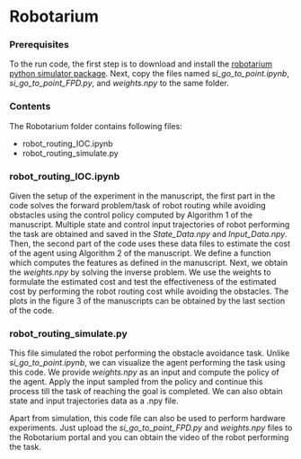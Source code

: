 # Robotarium 
### Prerequisites
To the run code, the first step is to download and install the [robotarium python simulator package](https://github.com/robotarium/robotarium_python_simulator). Next, copy the files named *si_go_to_point.ipynb*, *si_go_to_point_FPD.py*, and *weights.npy* to the same folder.
### Contents 
The Robotarium folder contains following files:
- robot_routing_IOC.ipynb
- robot_routing_simulate.py

### robot_routing_IOC.ipynb

Given the setup of the experiment in the manuscript, the first part in the code solves the forward problem/task of robot routing while avoiding obstacles using the control policy computed by Algorithm 1 of the manuscript. Multiple state and control input trajectories of robot performing the task are obtained and saved in the *State_Data.npy* and *Input_Data.npy*. Then, the second part of the code uses these data files to estimate the cost of the agent using Algorithm 2 of the manuscript. We define a function which computes the features as defined in the manuscript. Next, we obtain the *weights.npy* by solving the inverse problem. We use the weights to formulate the estimated cost and test the effectiveness of the estimated cost by performing the robot routing cost while avoiding the obstacles. The plots in the figure 3 of the manuscripts can be obtained by the last section of the code.

### robot_routing_simulate.py

This file simulated the robot performing the obstacle avoidance task. Unlike *si_go_to_point.ipynb*, we can visualize the agent performing the task using this code. We provide *weights.npy* as an input and compute the policy of the agent. Apply the input sampled from the policy and continue this process till the task of reaching the goal is completed. We can also obtain state and input trajectories data as a .npy file. 

Apart from simulation, this code file can also be used to perform hardware experiments. Just upload the *si_go_to_point_FPD.py* and *weights.npy* files to the Robotarium portal and you can obtain the video of the robot performing the task.
